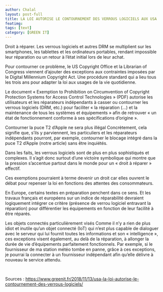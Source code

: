 ```yaml
---
author: Chalal
layout: post-full
title: LA LOI AUTORISE LE CONTOURNEMENT DES VERROUS LOGICIELS AUX USA
featimg: 
tags: [text]
category: [GREEN IT]
---
```


Droit à réparer. Les verrous logiciels et autres DRM se multiplient sur les smartphones, les tablettes et les ordinateurs portables, rendant impossible leur réparation ou un retour à l’état initial lors de leur achat.
<br/>

Pour contourner ce problème, le US Copyright Office et la Librarian of Congress viennent d’ajouter des exceptions aux contraintes imposées par le Digital Millennium Copyright Act. Une procédure standard qui a lieu tous les trois ans pour adapter la loi aux usages de la vie quotidienne.
<br/>

Le document « Exemption to Prohibition on Circumvention of Copyright Protection Systems for Access Control Technologies » (PDF) autorise les utilisateurs et les réparateurs indépendants à casser ou contourner les verrous logiciels (DRM, etc.) pour faciliter « la réparation (…) et la maintenance de tous les systèmes et équipements » afin de retrouver « un état de fonctionnement conforme à ses spécifications d’origine ».
<br/>

Contourner la puce T2 d’Apple ne sera plus illégal
Concrètement, cela signifie que, s’ils y parviennent, les particuliers et les réparateurs indépendants pourront, par exemple, contourner le blocage intégré dans la puce T2 d’Apple (notre article) sans être inquiétés.
<br/>

Dans les faits, les verrous logiciels sont de plus en plus sophistiqués et complexes. Il s’agit donc surtout d’une victoire symbolique qui montre que la pression s’accentue partout dans le monde pour un « droit à réparer » effectif.
<br/>

Ces exemptions pourraient à terme devenir un droit car elles ouvrent le débat pour repenser la loi en fonctions des attentes des consommateurs.
<br/>

En Europe, certains textes en préparation penchent dans ce sens. Et les travaux français et européens sur un indice de réparabilité devraient logiquement intégrer ce critère (présence de verrou logiciel entravant la réparation) pour différentier les équipements en fonction de leur facilité à être réparés.
<br/>

Les objets connectés particulièrement visés
Comme il n’y a rien de plus idiot et inutile qu’un objet connecté (IoT) qui n’est plus capable de dialoguer avec le serveur qui lui fournit toutes les informations et son « intelligence », ces exceptions visent également, au delà de la réparation, à allonger la durée de vie d’équipements parfaitement fonctionnels. Par exemple, si le fournisseur de ma station météo tombe en panne, grâce à ces exceptions, je pourrai la connecter à un fournisseur indépendant afin qu’elle délivre à nouveau le service attendu.

<br/>

Sources : <https://www.greenit.fr/2018/11/13/usa-la-loi-autorise-le-contournement-des-verrous-logiciels/>


